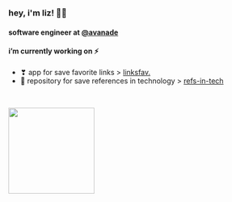 ### hey, i'm liz! 👩‍💻

#### software engineer at [@avanade](https://github.com/Avanade)

#### i’m currently working on ⚡
 - ❣ app for save favorite links > [linksfav.](https://github.com/lizianefelix/linksfav)
 - 💾 repository for save references in technology > [refs-in-tech](https://github.com/lizianefelix/refs-in-tech)

<br>

[<img height="170em" src="https://github-readme-stats.vercel.app/api?username=lizianefelix&show_icons=true&theme=nightowl" />](https://github.com/lizianefelix/github-readme-stats)
